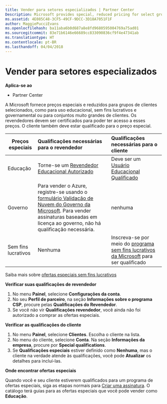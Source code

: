 ```yaml
---
title: Vender para setores especializados | Partner Center
Description: Microsoft provides special, reduced pricing for select groups of customers, such as for education, non-profit, and government uses, or for very large customer sets.
ms.assetid: 4E085C48-3CF5-49CF-9DCC-3D18A7051F1F
author: MaggiePucciEvans
ms.openlocfilehash: ba11aba6b0d687a8e8fd9680595004769a75ad01
ms.sourcegitcommit: 83e71b6146e66689cc833090836cf9f4e47341ab
ms.translationtype: HT
ms.contentlocale: pt-BR
ms.lasthandoff: 04/04/2018
---
```

# <a name="sell-to-specialized-industries"></a>Vender para setores especializados

**Aplica-se ao**

-  Partner Center

A Microsoft fornece preços especiais e reduzidos para grupos de clientes selecionados, como para uso educacional, sem fins lucrativos e governamental ou para conjuntos muito grandes de clientes. Os revendedores devem ser certificados para poder ter acesso a esses preços. O cliente também deve estar qualificado para o preço especial.

|**Preços especiais**   |**Qualificações necessárias para o revendedor**   |**Qualificações necessárias para o cliente**   |
|----------------------------|:---------------------------------|:------------------------------------------|
|Educação   |Torne-se um [Revendedor Educacional Autorizado](https://www.mepn.com/MEPN/AEPHome.aspx)   | Deve ser um [Usuário Educacional Qualificado](https://www.microsoft.com/Licensing/licensing-programs/licensing-for-industries.aspx#tab=2)   |
|Governo   |Para vender o Azure, registre-se usando o [formulário Validação de Nuvem do Governo da Microsoft](http://azuregov.microsoft.com/csp). Para vender assinaturas baseadas em licença ao governo, não há qualificação necessária.|   nenhuma|
|Sem fins lucrativos  |Nenhuma   |Inscreva-se por meio do [programa sem fins lucrativos da Microsoft](https://nonprofit.microsoft.com/#/register) para ser qualificado   |
Saiba mais sobre [ofertas especiais sem fins lucrativos](https://assetsprod.microsoft.com/mpn/en-us/nonprofit-skus-in-csp-faq.pdf)

**Verificar suas qualificações de revendedor**

1.  No menu **Painel**, selecione **Configurações da conta**.
2.  No seu **Perfil de parceiro**, na seção **Informações sobre o programa CSP**, procure pelas **Qualificações do Revendedor**.
3.  Se você não vir **Qualificações revendedor**, você ainda não foi autorizado a comprar as ofertas especiais.

**Verificar as qualificações do cliente**

1.  No menu **Painel**, selecione **Clientes**. Escolha o cliente na lista.
2.  No menu do cliente, selecione **Conta**. Na seção **Informações da empresa**, procure por **Special qualifications**.
3.  Se **Qualificações especiais** estiver definido como **Nenhuma**, mas o cliente na verdade atende às qualificações, você pode **Atualizar** os detalhes para incluí-las.

**Onde encontrar ofertas especiais**

Quando você e seu cliente estiverem qualificados para um programa de ofertas especiais, siga as etapas normais para [Criar uma assinatura](create-a-new-subscription.md). O catálogo terá guias para as ofertas especiais que você pode vender como **Educação**. 


 

 

 



